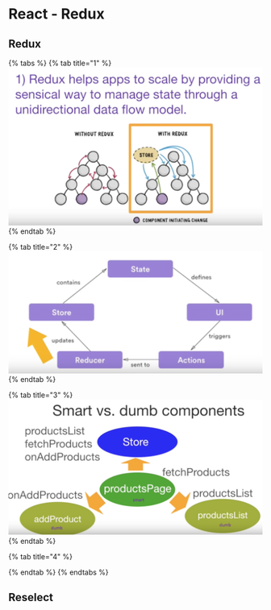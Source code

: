 # React - Redux

## Redux

{% tabs %}
{% tab title="1" %}
![](../../.gitbook/assets/image%20%2878%29.png)
{% endtab %}

{% tab title="2" %}
![](../../.gitbook/assets/image%20%2827%29.png)
{% endtab %}

{% tab title="3" %}
![](../../.gitbook/assets/image%20%28203%29.png)
{% endtab %}

{% tab title="4" %}

{% endtab %}
{% endtabs %}

## Reselect

